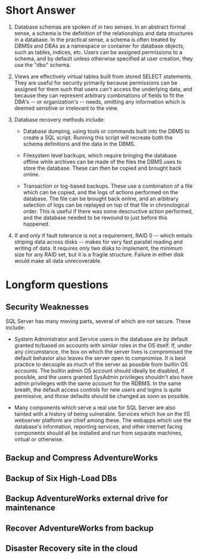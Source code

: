 Short Answer
============

1. Database schemas are spoken of in two senses. In an abstract formal
   sense, a schema is the definition of the relationships and data
structures in a database. In the practical sense, a schema is often
treated by DBMSs and DBAs as a namespace or container for database
objects, such as tables, indices, etc. Users can be assigned permissions
to a schema, and by default unless otherwise specified at user creation,
they use the "dbo" schema.

2. Views are effectively virtual tables built from stored SELECT
   statements. They are useful for security primarily because
permissions can be assigned for them such that users can't access the
underlying data, and because they can represent arbitrary combinations
of fields to fit the DBA's -- or organization's -- needs, omitting any
information which is deemed sensitive or irrelevant to the view.

3. Database recovery methods include:

	- Database dumping, using tools or commands built into the DBMS
	  to create a SQL script. Running this script will recreate both
the schema definitions and the data in the DBMS.

	- Filesystem level backups, which require bringing the database
	  offline while archives can be made of the files the DBMS uses
to store the database. These can then be copied and brought back online.

	- Transaction or log-based backups. These use a combination of a
	  file which can be copied, and the logs of actions performed on
the database. The file can be brought back online, and an arbitrary
selection of logs can be replayed on top of that file in chronological
order. This is useful if there was some descructive action performed,
and the database needed to be rewound to just before this happened.

4. If and only if fault tolerance is not a requirement, RAID 0 -- which
   entails striping data across disks -- makes for very fast parallel
reading and writing of data. It requires only two disks to implement,
the minimum size for any RAID set, but it is a fragile structure.
Failure in either disk would make all data unrecoverable.

Longform questions
==================

Security Weaknesses
-------------------

SQL Server has many moving parts, several of which are not secure. These
include:

- System Administrator and Service users in the database are by default
  granted to/based on accounts with similar roles in the OS itself. If,
under any circumstance, the box on which the server lives is compromised
the default behavior also leaves the server open to compromise. It is
best practice to decouple as much of the server as possible from builtin
OS accounts. The builtin admin OS account should ideally be disabled, if
possible, and the users granted SysAdmin privileges shouldn't also have
admin privileges with the same account for the RDBMS. In the
same breath, the default access controls for new users and logins is
quite permissive, and those defaults should be changed as soon as
possible.

- Many components which serve a real use for SQL Server are also tainted
  with a history of being vulnerable. Services which live on the IIS
webserver platform are chief among these. The webapps which use the
database's information, reporting services, and other internet facing
components should all be installed and run from separate machines,
virtual or otherwise.

Backup and Compress AdventureWorks
----------------------------------

Backup of Six High-Load DBs
---------------------------

Backup AdventureWorks external drive for maintenance
----------------------------------------------------

Recover AdventureWorks from backup
----------------------------------

Disaster Recovery site in the cloud
-----------------------------------
